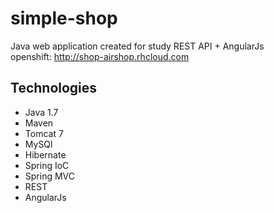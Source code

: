 # <h1>simple-shop</h1>
Java web application created for study REST API + AngularJs<br>
openshift: <a>http://shop-airshop.rhcloud.com</a>

<h2>Technologies</h2>
<ul>
 <li>Java 1.7</li>
 <li>Maven</li>
  <li>Tomcat 7</li>
   <li>MySQl</li>
    <li>Hibernate</li>
     <li>Spring IoC</li>
      <li>Spring MVC</li>
         <li>REST</li>
         <li>AngularJs</li>
        
 </ul>
